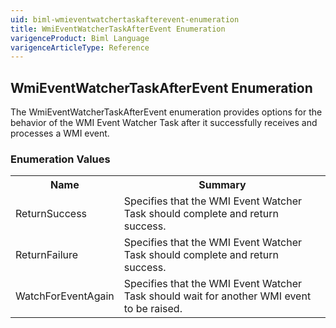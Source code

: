 ```yaml
---
uid: biml-wmieventwatchertaskafterevent-enumeration
title: WmiEventWatcherTaskAfterEvent Enumeration
varigenceProduct: Biml Language
varigenceArticleType: Reference
---
```


## WmiEventWatcherTaskAfterEvent Enumeration<div class="LanguageSummary"><div class ="SummaryItem">The WmiEventWatcherTaskAfterEvent enumeration provides options for the behavior of the WMI Event Watcher Task after it successfully receives and processes a WMI event.</div></div><div class="EnumValueGroup">### Enumeration Values<table id="EnumValue" class="MemberList"><tbody><tr><th class="MemberNameColumnHeader">Name</th><th class="MemberSummaryColumnHeader">Summary</th></tr><tr class="cd0"><td class="MemberName">ReturnSuccess</td><td class="MemberSummary"><div class ="SummaryItem">Specifies that the WMI Event Watcher Task should complete and return success.</div></td></tr><tr class="cd1"><td class="MemberName">ReturnFailure</td><td class="MemberSummary"><div class ="SummaryItem">Specifies that the WMI Event Watcher Task should complete and return success.</div></td></tr><tr class="cd0"><td class="MemberName">WatchForEventAgain</td><td class="MemberSummary"><div class ="SummaryItem">Specifies that the WMI Event Watcher Task should wait for another WMI event to be raised.</div></td></tr></tbody></table></div>